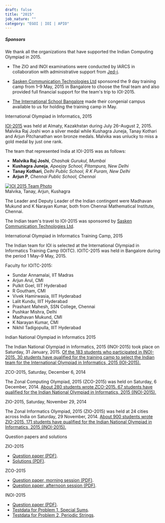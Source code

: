 ```yaml
---
draft: false
title: "2015"
job_nature: ""
category: "EGOI | IOI | APIO"
---
```




##### Sponsors

We thank all the organizations that have supported the Indian Computing Olympiad in 2015.

*   The ZIO and INOI examinations were conducted by IARCS in collaboration with administrative support from [Jed-i](http://www.jed-i.in).  
      
    
*   [Sasken Communication Technologies Ltd](http://www.sasken.com) sponsored the 9 day training camp from 1–9 May, 2015 in Bangalore to choose the final team and also provided full financial support for the team's trip to IOI-2015.  
      
    
*   [The International School Bangalore](http://www.tisb.org) made their congenial campus available to us for holding the training camp in May.

International Olympiad in Informatics, 2015

[IOI-2015](http://ioi2015.kz/) was held at Almaty, Kazakhstan during July 26–August 2, 2015. Malvika Raj Joshi won a silver medal while Kushagra Juneja, Tanay Kothari and Arjun Pitchanathan won bronze medals. Malvika was unlucky to miss a gold medal by just one rank.

The team that represented India at IOI-2015 was as follows:

*   **Malvika Raj Joshi**, _Chashak Gurukul, Mumbai_
*   **Kushagra Juneja**, _Apeejay School, Pitampura, New Delhi_
*   **Tanay Kothari**, _Delhi Public School, R K Puram, New Delhi_
*   **Arjun P**, _Chennai Public School, Chennai_

[![IOI 2015 Team Photo](https://www.iarcs.org.in//inoi/2015/ioi2015/ioi2015_team_photo.jpg)](https://www.iarcs.org.in//inoi/2015/ioi2015/ioi2015_team_photo_big.jpg)  
Malvika, Tanay, Arjun, Kushagra

The Leader and Deputy Leader of the Indian contingent were Madhavan Mukund and K Narayan Kumar, both from Chennai Mathematical Institute, Chennai.

The Indian team's travel to IOI-2015 was sponsored by [Sasken Communication Technologies Ltd](http://www.sasken.com).

International Olympiad in Informatics Training Camp, 2015

The Indian team for IOI is selected at the International Olympiad in Informatics Training Camp (IOITC). IOITC-2015 was held in Bangalore during the period 1 May–9 May, 2015.

Faculty for IOITC-2015:

*   Sundar Annamalai, IIT Madras
*   Arjun Arul, CMI
*   Pulkit Goel, IIIT Hyderabad
*   R Goutham, CMI
*   Vivek Hamirwasia, IIIT Hyderabad
*   Lalit Kundu, IIIT Hyderabad
*   Prashant Mahesh, SSN College, Chennai
*   Pushkar Mishra, Delhi
*   Madhavan Mukund, CMI
*   K Narayan Kumar, CMI
*   Nikhil Tadigopulla, IIIT Hyderabad

Indian National Olympiad in Informatics 2015

The Indian National Olympiad in Informatics, 2015 (INOI-2015) took place on Saturday, 31 January, 2015. [Of the 183 students who participated in INOI-2015, 30 students have qualified for the training camp to select the Indian team for the International Olympiad in Informatics, 2015 (IOI-2015).](https://www.iarcs.org.in/inoi/2015/inoi2015/results_inoi2015.php)

ZCO-2015, Saturday, December 6, 2014

The Zonal Computing Olympiad, 2015 (ZCO-2015) was held on Saturday, 6 December, 2014. [About 280 students wrote ZCO-2015. 67 students have qualified for the Indian National Olympiad in Informatics, 2015 (INOI-2015).](https://www.iarcs.org.in/inoi/2015/zco2015/results_zco2015.php)

ZIO-2015, Saturday, November 29, 2014

The Zonal Informatics Olympiad, 2015 (ZIO-2015) was held at 24 cities across India on Saturday, 29 November, 2014. [About 900 students wrote ZIO-2015. 171 students have qualified for the Indian National Olympiad in Informatics, 2015 (INOI-2015).](https://www.iarcs.org.in/inoi/2015/zio2015/results_zio2015.php)

Question papers and solutions

ZIO-2015

*   [Question paper (PDF)](../zio2015/zio2015-question-paper.pdf).
*   [Solutions (PDF)](../zio2015/zio2015-solutions.pdf).

ZCO-2015

*   [Question paper, morning session (PDF)](../zco2015/zco2015-morning.pdf).
*   [Question paper, afternoon session (PDF)](../zco2015/zco2015-afternoon.pdf).

INOI-2015

*   [Question paper (PDF)](../inoi2015/inoi2015-qpaper.pdf).
*   [Testdata for Problem 1, Special Sums](../inoi2015/specialsums-data.zip).
*   [Testdata for Problem 2, Periodic Strings](../inoi2015/periodicstrings-data.zip).